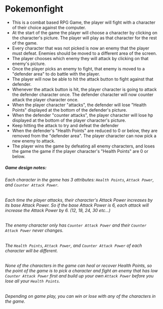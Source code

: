 # Pokemonfight
* This is a combat based RPG Game, the player will fight with a character of their choice against the computer.
* At the start of the game the player will choose a character by clicking on the character's picture. The player will play as that character for the rest of the game.
* Every character that was not picked is now an enemy that the player must defeat. Enemies should be moved to a different area of the screen.
* The player chooses which enemy they will attack by clicking on that enemy's picture.
* Once the player picks an enemy to fight, that enemy is moved to a "defender area" to do battle with the player.
* The player will now be able to hit the attack button to fight against that defender.
* Whenever the attack button is hit, the player character is going to attack the defender character once. The defender character will now counter attack the player character once.
* When the player character "attacks", the defender will lose "Health Points" displayed at the bottom of the defender's picture.
* When the defender "counter attacks", the player character will lose hp displayed at the bottom of the player character's picture.
* Keep hitting the attack to try and defeat the defender
* When the defender's "Health Points" are reduced to 0 or below, they are removed from the "defender area". The player character can now pick a new enemy to attack.
* The player wins the game by defeating all enemy characters, and loses the game the game if the player character's "Health Points" are 0 or below.

##### Game design notes:
###### Each character in the game has 3 attributes: `Health Points`, `Attack Power`, and `Counter Attack Power`.
###### Each time the player attacks, their character's Attack Power increases by its base Attack Power. So if the base Attack Power is 6, each attack will increase the Attack Power by 6. (12, 18, 24, 30 etc...)
###### The enemy character only has `Counter Attack Power` and their `Counter Attack Power` never changes.
###### The `Health Points`, `Attack Power`, and `Counter Attack Power` of each character will be different.
###### None of the characters in the game can heal or recover Health Points, so the point of the game is to pick a character and fight an enemy that has low `Counter Attack Power` first and build up your own `Attack Power` before you lose all your `Health Points`.
###### Depending on game play, you can win or lose with any of the characters in the game.

